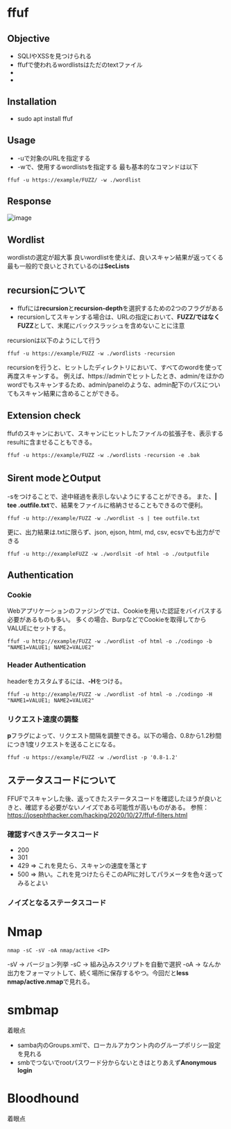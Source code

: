 # ffuf

## Objective
- SQLIやXSSを見つけられる
- ffufで使われるwordlistsはただのtextファイル
- 
- 
## Installation
- sudo apt install ffuf


## Usage
- -uで対象のURLを指定する
- -wで、使用するwordlistsを指定する
最も基本的なコマンドは以下
```
ffuf -u https://example/FUZZ/ -w ./wordlist
```

## Response
![image](https://github.com/cyber-mamba/red-teaming/assets/96987448/6d2d681b-c4d9-4bb0-aa85-edfa30a17243)


## Wordlist
wordlistの選定が超大事
良いwordlistを使えば、良いスキャン結果が返ってくる
最も一般的で良いとされているのは**SecLists**

## recursionについて
- ffufには**recursion**と**recursion-depth**を選択するための2つのフラグがある
- recursionしてスキャンする場合は、URLの指定において、**FUZZ/**ではなく**FUZZ**として、末尾にバックスラッシュを含めないことに注意

recursionは以下のようにして行う
```
ffuf -u https://example/FUZZ -w ./wordlists -recursion
```
recursionを行うと、ヒットしたディレクトリにおいて、すべてのwordを使って再度スキャンする。
例えば、https://adminでヒットしたとき、admin/をほかのwordでもスキャンするため、admin/panelのような、admin配下のパスについてもスキャン結果に含めることができる。

## Extension check
ffufのスキャンにおいて、スキャンにヒットしたファイルの拡張子を、表示するresultに含ませることもできる。
```
ffuf -u https://example/FUZZ -w ./wordlists -recursion -e .bak
```
## Sirent modeとOutput
-sをつけることで、途中経過を表示しないようにすることができる。
また、**| tee .outfile.txt**で、結果をファイルに格納させることもできるので便利。

```
ffuf -u http://example/FUZZ -w ./wordlist -s | tee outfile.txt
```

更に、出力結果は.txtに限らず、json, ejson, html, md, csv, ecsvでも出力ができる
```
ffuf -u http://exampleFUZZ -w ./wordlsit -of html -o ./outputfile
```

## Authentication
### Cookie
Webアプリケーションのファジングでは、Cookieを用いた認証をバイパスする必要があるものも多い。
多くの場合、BurpなどでCookieを取得してからVALUEにセットする。
```
ffuf -u http://example/FUZZ -w ./wordlist -of html -o ./codingo -b "NAME1=VALUE1; NAME2=VALUE2"
```

### Header Authentication
headerをカスタムするには、**-H**をつける。
```
ffuf -u http://example/FUZZ -w ./wordlist -of html -o ./codingo -H "NAME1=VALUE1; NAME2=VALUE2"
```

### リクエスト速度の調整
**p**フラグによって、リクエスト間隔を調整できる。以下の場合、0.8から1.2秒間につき1度リクエストを送ることになる。
```
ffuf -u https://example/FUZZ -w ./wordlist -p '0.8-1.2'
```

## ステータスコードについて
FFUFでスキャンした後、返ってきたステータスコードを確認したほうが良いときと、確認する必要がないノイズである可能性が高いものがある。
参照：https://josephthacker.com/hacking/2020/10/27/ffuf-filters.html

### 確認すべきステータスコード
- 200
- 301
- 429 => これを見たら、スキャンの速度を落とす
- 500 => 熱い。これを見つけたらそこのAPIに対してパラメータを色々送ってみるとよい

### ノイズとなるステータスコード

# Nmap
```
nmap -sC -sV -oA nmap/active <IP>
```
-sV -> バージョン列挙
-sC -> 組み込みスクリプトを自動で選択
-oA -> なんか出力をフォーマットして、続く場所に保存するやつ。今回だと**less nmap/active.nmap**で見れる。


# smbmap
着眼点
- samba内のGroups.xmlで、ローカルアカウント内のグループポリシー設定を見れる
- smbでつないでrootパスワード分からないときはとりあえず**Anonymous login**

# Bloodhound
着眼点



